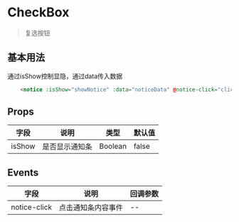 # CheckBox
> 复选按钮

## 基本用法

通过isShow控制显隐，通过data传入数据

```html
    <notice :isShow="showNotice" :data="noticeData" @notice-click="clickNotice" @close-notice="closeNotice"></notice>
```

## Props

| 字段 | 说明 | 类型 | 默认值
|----- | ----- | ----- | ----- 
| isShow | 是否显示通知条| Boolean | false


## Events

| 字段 | 说明 | 回调参数 
|----- | ----- | ----- 
| notice-click | 点击通知条内容事件 | -- 

